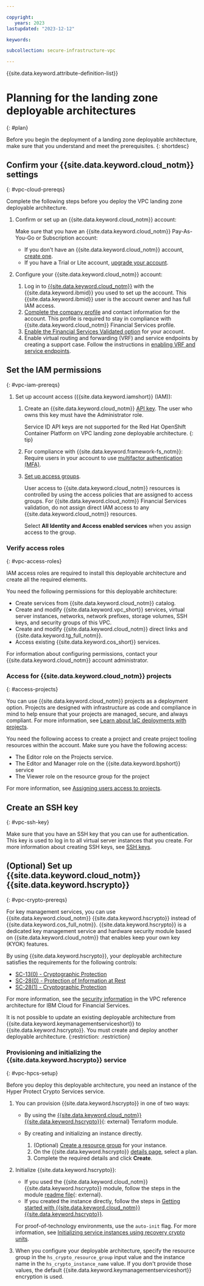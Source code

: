 ```yaml
---

copyright:
   years: 2023
lastupdated: "2023-12-12"

keywords:

subcollection: secure-infrastructure-vpc

---
```


{{site.data.keyword.attribute-definition-list}}

# Planning for the landing zone deployable architectures
{: #plan}

Before you begin the deployment of a landing zone deployable architecture, make sure that you understand and meet the prerequisites.
{: shortdesc}

## Confirm your {{site.data.keyword.cloud_notm}} settings
{: #vpc-cloud-prereqs}

Complete the following steps before you deploy the VPC landing zone deployable architecture.

1.  Confirm or set up an {{site.data.keyword.cloud_notm}} account:

    Make sure that you have an {{site.data.keyword.cloud_notm}} Pay-As-You-Go or Subscription account:

    - If you don't have an {{site.data.keyword.cloud_notm}} account, [create one](https://cloud.ibm.com/docs/account?topic=account-account-getting-started).
    - If you have a Trial or Lite account, [upgrade your account](https://cloud.ibm.com/docs/account?topic=account-upgrading-account).
1.  Configure your {{site.data.keyword.cloud_notm}} account:
    1.  Log in to [{{site.data.keyword.cloud_notm}}](https://cloud.ibm.com) with the {{site.data.keyword.ibmid}} you used to set up the account. This {{site.data.keyword.ibmid}} user is the account owner and has full IAM access.
    1.  [Complete the company profile](https://cloud.ibm.com/docs/account?topic=account-contact-info) and contact information for the account. This profile is required to stay in compliance with {{site.data.keyword.cloud_notm}} Financial Services profile.
    1.  [Enable the Financial Services Validated option](https://cloud.ibm.com/docs/account?topic=account-enabling-fs-validated) for your account.
    1.  Enable virtual routing and forwarding (VRF) and service endpoints by creating a support case. Follow the instructions in [enabling VRF and service endpoints](https://cloud.ibm.com/docs/account?topic=account-vrf-service-endpoint&interface=ui#vrf).

## Set the IAM permissions
{: #vpc-iam-prereqs}

1.  Set up account access ({{site.data.keyword.iamshort}} (IAM)):
    1.  Create an {{site.data.keyword.cloud_notm}} [API key](https://cloud.ibm.com/docs/account?topic=account-userapikey#create_user_key). The user who owns this key must have the Administrator role.

        Service ID API keys are not supported for the Red Hat OpenShift Container Platform on VPC landing zone deployable architecture.
        {: tip}

    1.  For compliance with {{site.data.keyword.framework-fs_notm}}: Require users in your account to use [multifactor authentication (MFA)](https://cloud.ibm.com/docs/account?topic=account-account-getting-started#account-gs-mfa).
    1.  [Set up access groups](/docs/account?topic=account-account-getting-started#account-gs-accessgroups).

        User access to {{site.data.keyword.cloud_notm}} resources is controlled by using the access policies that are assigned to access groups. For {{site.data.keyword.cloud_notm}} Financial Services validation, do not assign direct IAM access to any {{site.data.keyword.cloud_notm}} resources.

        Select **All Identity and Access enabled services** when you assign access to the group.

### Verify access roles
{: #vpc-access-roles}

IAM access roles are required to install this deployable architecture and create all the required elements.

You need the following permissions for this deployable architecture:

- Create services from {{site.data.keyword.cloud_notm}} catalog.
- Create and modify {{site.data.keyword.vpc_short}} services, virtual server instances, networks, network prefixes, storage volumes, SSH keys, and security groups of this VPC.
- Create and modify {{site.data.keyword.cloud_notm}} direct links and {{site.data.keyword.tg_full_notm}}.
- Access existing {{site.data.keyword.cos_short}} services.

For information about configuring permissions, contact your {{site.data.keyword.cloud_notm}} account administrator.

### Access for {{site.data.keyword.cloud_notm}} projects
{: #access-projects}

You can use {{site.data.keyword.cloud_notm}} projects as a deployment option. Projects are designed with infrastructure as code and compliance in mind to help ensure that your projects are managed, secure, and always compliant. For more information, see [Learn about IaC deployments with projects](/docs/secure-enterprise?topic=secure-enterprise-understanding-projects).

You need the following access to create a project and create project tooling resources within the account. Make sure you have the following access:

- The Editor role on the Projects service.
- The Editor and Manager role on the {{site.data.keyword.bpshort}} service
- The Viewer role on the resource group for the project

For more information, see [Assigning users access to projects](/docs/secure-enterprise?topic=secure-enterprise-access-project).

## Create an SSH key
{: #vpc-ssh-key}

Make sure that you have an SSH key that you can use for authentication. This key is used to log in to all virtual server instances that you create. For more information about creating SSH keys, see [SSH keys](/docs/vpc?topic=vpc-ssh-keys).

## (Optional) Set up {{site.data.keyword.cloud_notm}} {{site.data.keyword.hscrypto}}
{: #vpc-crypto-prereqs}

For key management services, you can use {{site.data.keyword.cloud_notm}} {{site.data.keyword.hscrypto}} instead of {{site.data.keyword.cos_full_notm}}. {{site.data.keyword.hscrypto}} is a dedicated key management service and hardware security module based on {{site.data.keyword.cloud_notm}} that enables keep your own key (KYOK) features.

By using {{site.data.keyword.hscrypto}}, your deployable architecture satisfies the requirements for the following controls:

- [SC-13(0) - Cryptographic Protection](/docs/framework-financial-services-controls?topic=framework-financial-services-controls-sc-13)
- [SC-28(0) - Protection of Information at Rest](/docs/framework-financial-services-controls?topic=framework-financial-services-controls-sc-28)
- [SC-28(1) - Cryptographic Protection](/docs/framework-financial-services-controls?topic=framework-financial-services-controls-sc-28.1)

For more information, see the [security information](/docs/framework-financial-services?topic=framework-financial-services-vpc-architecture-about#services-security-hpcs) in the VPC reference architecture for IBM Cloud for Financial Services.

It is not possible to update an existing deployable architecture from {{site.data.keyword.keymanagementserviceshort}} to {{site.data.keyword.hscrypto}}. You must create and deploy another deployable architecture.
{:restriction: .restriction}

### Provisioning and initializing the {{site.data.keyword.hscrypto}} service
{: #vpc-hpcs-setup}

Before you deploy this deployable architecture, you need an instance of the Hyper Protect Crypto Services service.

1.  You can provision {{site.data.keyword.hscrypto}} in one of two ways:

    - By using the [{{site.data.keyword.cloud_notm}} {{site.data.keyword.hscrypto}}](https://github.com/terraform-ibm-modules/terraform-ibm-hpcs){: external} Terraform module.
    - By creating and initializing an instance directly.

        1.  (Optional) [Create a resource group](https://cloud.ibm.com/docs/account?topic=account-rgs&interface=ui) for your instance.
        1.  On the {{site.data.keyword.hscrypto}} [details page](https://cloud.ibm.com/catalog/services/hyper-protect-crypto-services), select a plan.
        1.  Complete the required details and click **Create**.

1.  Initialize {{site.data.keyword.hscrypto}}:

    - If you used the {{site.data.keyword.cloud_notm}} {{site.data.keyword.hscrypto}} module, follow the steps in the module [readme file](https://github.com/terraform-ibm-modules/terraform-ibm-hpcs#create-hyper-protect-crypto-services-instance){: external}.
    - If you created the instance directly, follow the steps in [Getting started with {{site.data.keyword.cloud_notm}} {{site.data.keyword.hscrypto}}](https://cloud.ibm.com/docs/hs-crypto?topic=hs-crypto-get-started).

    For proof-of-technology environments, use the `auto-init` flag. For more information, see [Initializing service instances using recovery crypto units](https://cloud.ibm.com/docs/hs-crypto?topic=hs-crypto-initialize-hsm-recovery-crypto-unit).

1.  When you configure your deployable architecture, specify the resource group in the `hs_crypto_resource_group` input value and the instance name in the `hs_crypto_instance_name` value. If you don't provide those values, the default {{site.data.keyword.keymanagementserviceshort}} encryption is used.
